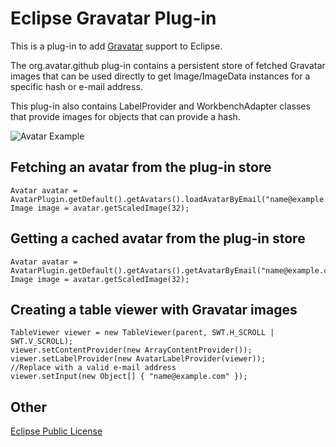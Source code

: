 Eclipse Gravatar Plug-in
======

This is a plug-in to add [Gravatar](http://www.gravatar.com) support to Eclipse.

The org.avatar.github plug-in contains a persistent store of fetched Gravatar images
that can be used directly to get Image/ImageData instances for a specific hash or e-mail address.

This plug-in also contains LabelProvider and WorkbenchAdapter classes that provide images for
objects that can provide a hash.

![Avatar Example](/kevinsawicki/eclipse-avatar/raw/master/docs/avatar-example.png "GitHub view avatar screenshot")

Fetching an avatar from the plug-in store
------

    Avatar avatar = AvatarPlugin.getDefault().getAvatars().loadAvatarByEmail("name@example.com");
    Image image = avatar.getScaledImage(32);

Getting a cached avatar from the plug-in store
------

    Avatar avatar = AvatarPlugin.getDefault().getAvatars().getAvatarByEmail("name@example.com");
    Image image = avatar.getScaledImage(32);

Creating a table viewer with Gravatar images
------

    TableViewer viewer = new TableViewer(parent, SWT.H_SCROLL | SWT.V_SCROLL);
    viewer.setContentProvider(new ArrayContentProvider());
    viewer.setLabelProvider(new AvatarLabelProvider(viewer));
    //Replace with a valid e-mail address
    viewer.setInput(new Object[] { "name@example.com" });

Other
------
[Eclipse Public License](http://www.eclipse.org/legal/epl-v10.html)
